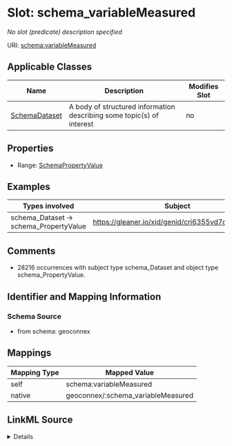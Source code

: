 

# Slot: schema_variableMeasured


_No slot (predicate) description specified_





URI: [schema:variableMeasured](https://schema.org/variableMeasured)



<!-- no inheritance hierarchy -->





## Applicable Classes

| Name | Description | Modifies Slot |
| --- | --- | --- |
| [SchemaDataset](../classes/SchemaDataset.md) | A body of structured information describing some topic(s) of interest |  no  |







## Properties

* Range: [SchemaPropertyValue](../classes/SchemaPropertyValue.md)






## Examples

| Types involved | Subject | Predicate | Object |
| --- | --- | --- | --- |
| schema_Dataset → schema_PropertyValue | https://gleaner.io/xid/genid/cri6355vd7os738ck6jg | schema:variableMeasured | https://gleaner.io/xid/genid/cri6355vd7os738ck6hg |


## Comments

* 28216 occurrences with subject type schema_Dataset and object type schema_PropertyValue.

## Identifier and Mapping Information







### Schema Source


* from schema: geoconnex




## Mappings

| Mapping Type | Mapped Value |
| ---  | ---  |
| self | schema:variableMeasured |
| native | geoconnex/:schema_variableMeasured |




## LinkML Source

<details>
```yaml
name: schema_variableMeasured
description: No slot (predicate) description specified
comments:
- 28216 occurrences with subject type schema_Dataset and object type schema_PropertyValue.
examples:
- description: schema_Dataset → schema_PropertyValue
  object:
    example_object: https://gleaner.io/xid/genid/cri6355vd7os738ck6hg
    example_predicate: schema:variableMeasured
    example_subject: https://gleaner.io/xid/genid/cri6355vd7os738ck6jg
from_schema: geoconnex
rank: 1000
slot_uri: schema:variableMeasured
alias: schema_variableMeasured
domain_of:
- schema_Dataset
range: schema_PropertyValue

```
</details>